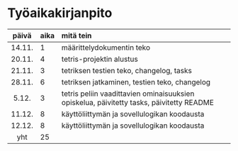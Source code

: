 # Työaikakirjanpito

| päivä | aika | mitä tein  |
| :----:|:-----| :-----|
| 14.11. | 1   | määrittelydokumentin teko |
| 20.11. | 4   | tetris-projektin alustus |
| 21.11. | 3   | tetriksen testien teko, changelog, tasks |
| 28.11. | 6   | tetriksen jatkaminen, testien teko, changelog |
| 5.12. | 3   | tetris peliin vaadittavien ominaisuuksien opiskelua, päivitetty tasks, päivitetty README |
| 11.12. | 8   | käyttöliittymän ja sovellulogikan koodausta |
| 12.12. | 8   | käyttöliittymän ja sovellulogikan koodausta |
| yht   | 25   | | 